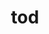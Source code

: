 ---
category: 3-letters
denotation: null
name: tod
reference_link: https://www.etymonline.com/word/tod
root_language: null
root_name: null
title: tod
type: free
word_sums:
- respelling: tod
  sum: 'Tod + '
---